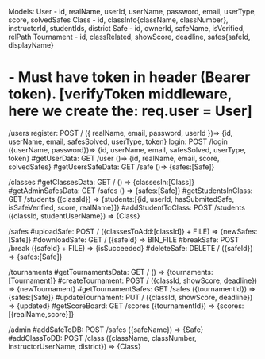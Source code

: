 Models:
User - id, realName, userId, userName, password, email, userType, score, solvedSafes
Class - id, classInfo{className, classNumber}, instructorId, studentIds, district
Safe - id, ownerId, safeName, isVerified, relPath
Tournament - id, classRelated, showScore, deadline, safes{safeId, displayName}

# - Must have token in header (Bearer token). [verifyToken middleware, here we create the: req.user = User]

/users
register: POST / ({ realName, email, password, userId })=> {id, userName, email, safesSolved, userType, token}
login: POST /login ({userName, password})=> {id, userName, email, safesSolved, userType, token}
#getUserData: GET /user ()=> {id, realName, email, score, solvedSafes}
#getUsersSafeData: GET /safe ()=> {safes:[Safe]}

/classes
#getClassesData: GET / () => {classesIn:[Class]}
#getAdminSafesData: GET /safes () => {safes:[Safe]}
#getStudentsInClass: GET /students ({classId}) => {students:[{id, userId, hasSubmitedSafe, isSafeVerified, score, realName}]}
#addStudentToClass: POST /students ({classId, studentUserName}) => {Class}

/safes
#uploadSafe: POST / ({classesToAdd:[classId]} + FILE) => {newSafes:[Safe]}
#downloadSafe: GET / ({safeId} => BIN_FILE
#breakSafe: POST /break ({safeId} + FILE) => {isSucceeded}
#deleteSafe: DELETE / ({safeId}) => {safes:[Safe]}

/tournaments
#getTournamentsData: GET / () => {tournaments:[Tournament]}
#createTournament: POST / ({classId, showScore, deadline}) => {newTournament}
#getTournamentSafes: GET /safes ({tournamentId}) => {safes:[Safe]}
#updateTournament: PUT / ({classId, showScore, deadline}) => {updated}
#getScoreBoard: GET /scores ({tournamentId}) => {scores:[{realName,score}]}

/admin
#addSafeToDB: POST /safes ({safeName}) => {Safe}
#addClassToDB: POST /class ({className, classNumber, instructorUserName, district}) => {Class}
